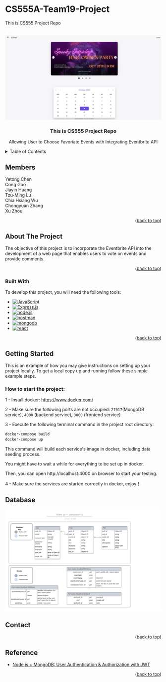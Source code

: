 # CS555A-Team19-Project

This is CS555 Project Repo

<a name="readme-top"></a>

<br />
<div align="center">
  <a href="">
    <img src="logo.png" alt="Logo" width="600" >
  </a>

  <h3 align="center">This is CS555 Project Repo</h3>

  <p align="center">
    Allowing User to Choose Favoriate Events with Integrating Eventbrite API
    <br />
  </p>
</div>

<!-- TABLE OF CONTENTS -->
<details>
  <summary>Table of Contents</summary>
  <ol>
    <li><a href="#members">Members</li>
    <li>
      <a href="#about-the-project">About The Project</a>
      <ul>
        <li><a href="#built-with">Built With</a></li>
      </ul>
    </li>
    <li>
      <a href="#getting-started">Getting Started</a>
      <ul>
        <li><a href="#prerequisites">Prerequisites</a></li>
        <li><a href="#installation">Installation</a></li>
      </ul>
    </li>
    <li><a href="#usage">Usage</a></li>
    <li><a href="#database">Database</a></li>
    <li><a href="#contact">Contact</a></li>
    <li><a href="#reference">Reference</a></li>
  </ol>
</details>

<!-- Members -->

## Members

<div align="left">
Yetong Chen <br/>Cong Guo<br/>Jiayin Huang<br/>Tzu-Ming Lu<br/>Chia Hsiang Wu<br/>Chongyuan Zhang<br/> Xu Zhou
</div>

<p align="right">(<a href="#readme-top">back to top</a>)</p>

<!-- ABOUT THE PROJECT -->

## About The Project

<div align="center">
<!-- <img src="https://github.com/tzuminglu/2FA-with-email/blob/main/example.jpeg" width="320"> -->
</div>
The objective of this project is to incorporate the Eventbrite API into the development of a web page that enables users to vote on events and provide comments.

<p align="right">(<a href="#readme-top">back to top</a>)</p>

### Built With

To develop this project, you will need the following tools:

- [![JavaScript][JavaScript-img]][JavaScript-url]
- [![Express.js][Express.js-img]][Express.js-url]
- [![node.js][node.js-img]][node.js-url]
- [![postman][postman-img]][postman-url]
- [![mongodb][mongodb-img]][mongodb-url]
- [![react][react-img]][react-url]
<!-- - [![mongodb][mongodb-img]][mongodb-url]
- [Google Authenticator](https://play.google.com/store/apps/details?id=com.google.android.apps.authenticator2&hl=en_US)
- [Mircosoft Authenticator](https://play.google.com/store/apps/details?id=com.azure.authenticator&hl=en_US) -->

<p align="right">(<a href="#readme-top">back to top</a>)</p>

## Getting Started

This is an example of how you may give instructions on setting up your project locally.
To get a local copy up and running follow these simple example steps.

### How to start the project:

1 - Install docker:  https://www.docker.com/

2 - Make sure the following ports are not occupied: `27017`(MongoDB service), `4000` (backend service), `3000` (frontend service)

3 - Execute the following terminal command in the project root directory: 

```bash
docker-compose build
docker-compose up
```

  This command will build each service's image in docker, including data seeding process.
   
  You might have to wait a while for everything to be set up in docker. 
    
  Then, you can open http://localhost:4000 on browser to start your testing.

4 - Make sure the services are started correctly in docker, enjoy！

<!--
### Prerequisites

1. Open your terminal, enter the command below, and choose a folder in which to clone the repository.
   ```sh
   git clone https://github.com/yetongchen/CS555A-Team19-Project.git
   ```
2. Install MongoDB

3. Open two terminals: one for hosting the data service and the other for hosting the React service.

### Run data service

1. Go to the data-service directory
    ```sh
      cd data-service
    ```
2. Run below code in terminal to install NPM packages
    ```sh
      npm install
    ```
3. Run below code in terminal
    ```sh
      npm start
    ```
4. Run below code in terminal
    ```sh
      pip install -r requirements.txt
    ```
<p align="right">(<a href="#readme-top">back to top</a>)</p>

### Run react service

1. Go to the data-service directory
    ```sh
      cd react-service
    ```
2. Run below code in terminal to install NPM packages
    ```sh
      npm install
    ```
3. Run below code in terminal
    ```sh
      npm start
    ```
<p align="right">(<a href="#readme-top">back to top</a>)</p>

-->
<!-- USAGE EXAMPLES -->




<!-- Mastering this application becomes achievable by following the steps outlined below

1. Prepare two email addresses: one for the sender and another for the receiver. Create an .env file in the root directory. In this file, you need to include GMAIL_USER (your sender email address) and GMAIL_PASS (16-digit password) for this email address. You can follow this [reference](https://israynotarray.com/nodejs/20230722/1626712457/) to generate a new 16-digit password.

2. Run npm start in terminal

   ```sh
   npm run start
   ```

3. Open Mongodb and postman. And type in user information in the postman to register a new user. (Note: If you enter a non-existent email, you will not be able to receive the email.)
 <div align="center">
  <img src="https://github.com/tzuminglu/2FA-with-email/blob/main/register.png" width="800">
</div>

4. Verify if MongoDB stores your data. (Note: You can download MongoDB Compass to visualize the database.)
 <div align="center">
  <img src="https://github.com/tzuminglu/2FA-with-email/blob/main/mongodb.png" width="600">
</div>
5. After completing the aforementioned steps, the recipient's email will receive a message containing a QR code. Using a mobile phone, you can download either Google Authenticator or Microsoft Authenticator to scan the code. The application will then generate a token every 30 seconds. Users are required to input this token in the login interface to access their accounts.
<div></div>
6. Open Postman and send a request to test the validity of the token.
 <div align="center">
  <img src="https://github.com/tzuminglu/2FA-with-email/blob/main/login.png" width="800">
</div>

 -->

<!-- Database -->

## Database

<div align="center">
  <a href="">
    <img src="database.png" alt="Database" width="600" >
  </a>
</div>

<!-- CONTACT -->

## Contact

<p align="right">(<a href="#readme-top">back to top</a>)</p>

## Reference

- [Node.js + MongoDB: User Authentication & Authorization with JWT](https://www.bezkoder.com/node-js-mongodb-auth-jwt/)

<p align="right">(<a href="#readme-top">back to top</a>)</p>

<!-- MARKDOWN LINKS & IMAGES -->

[JavaScript-url]: https://developer.mozilla.org/en-US/docs/Web/JavaScript
[JavaScript-img]: https://img.shields.io/badge/logo-javascript-blue?logo=javascript
[Express.js-url]: https://expressjs.com/
[Express.js-img]: https://img.shields.io/badge/Express.js-404D59?style=for-the-badge
[node.js-url]: https://nodejs.org/en
[node.js-img]: https://img.shields.io/badge/Node.js-43853D?style=for-the-badge&logo=node.js&logoColor=white
[postman-url]: https://www.postman.com/
[postman-img]: https://img.shields.io/badge/Postman-FF6C37?style=for-the-badge&logo=postman&logoColor=white
[mongodb-url]: https://www.mongodb.com/zh-cn
[mongodb-img]: https://img.shields.io/badge/MongoDB-%234ea94b.svg?style=for-the-badge&logo=mongodb&logoColor=white
[react-url]: https://react.dev/
[react-img]: https://img.shields.io/badge/react-%2320232a.svg?style=for-the-badge&logo=react&logoColor=%2361DAFB

